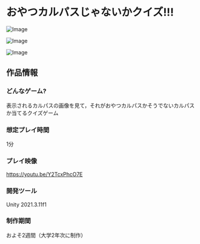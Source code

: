 # おやつカルパスじゃないかクイズ!!!
![Image](https://github.com/user-attachments/assets/dc9c2ba0-78d5-4417-86f6-3d2bc7644eef)

![Image](https://github.com/user-attachments/assets/f56fa75a-5370-489c-b1db-7a04a2549fc1)

![Image](https://github.com/user-attachments/assets/c529a997-b7f8-4103-a4dd-02d46734800c)

## 作品情報
### どんなゲーム?
表示されるカルパスの画像を見て，それがおやつカルパスかそうでないカルパスか当てるクイズゲーム
### 想定プレイ時間
1分
### プレイ映像
https://youtu.be/Y2TcxPhcO7E
### 開発ツール
Unity 2021.3.11f1
### 制作期間
およそ2週間（大学2年次に制作）

